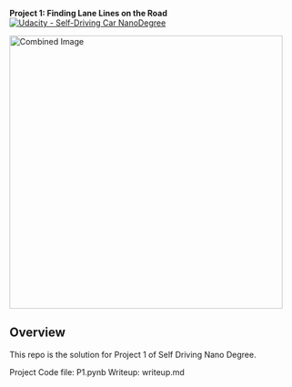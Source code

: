 **Project 1: Finding Lane Lines on the Road** 
[![Udacity - Self-Driving Car NanoDegree](https://s3.amazonaws.com/udacity-sdc/github/shield-carnd.svg)](http://www.udacity.com/drive)

<img src="examples/laneLines_thirdPass.jpg" width="480" alt="Combined Image" />

Overview
---

This repo is the solution for Project 1 of Self Driving Nano Degree. 

Project Code file: P1.pynb
Writeup: writeup.md

